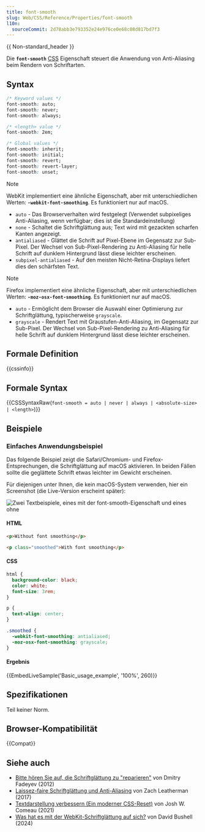 ```yaml
---
title: font-smooth
slug: Web/CSS/Reference/Properties/font-smooth
l10n:
  sourceCommit: 2d78abb3e793352e24e976ce0e68c08d817bd7f3
---
```


{{ Non-standard_header }}

Die **`font-smooth`** [CSS](/de/docs/Web/CSS) Eigenschaft steuert die Anwendung von Anti-Aliasing beim Rendern von Schriftarten.

## Syntax

```css
/* Keyword values */
font-smooth: auto;
font-smooth: never;
font-smooth: always;

/* <length> value */
font-smooth: 2em;

/* Global values */
font-smooth: inherit;
font-smooth: initial;
font-smooth: revert;
font-smooth: revert-layer;
font-smooth: unset;
```

> [!NOTE]
> WebKit implementiert eine ähnliche Eigenschaft, aber mit unterschiedlichen Werten: **`-webkit-font-smoothing`**. Es funktioniert nur auf macOS.
>
> - `auto` - Das Browserverhalten wird festgelegt (Verwendet subpixeliges Anti-Aliasing, wenn verfügbar; dies ist die Standardeinstellung)
> - `none` - Schaltet die Schriftglättung aus; Text wird mit gezackten scharfen Kanten angezeigt.
> - `antialiased` - Glättet die Schrift auf Pixel-Ebene im Gegensatz zur Sub-Pixel. Der Wechsel von Sub-Pixel-Rendering zu Anti-Aliasing für helle Schrift auf dunklem Hintergrund lässt diese leichter erscheinen.
> - `subpixel-antialiased` - Auf den meisten Nicht-Retina-Displays liefert dies den schärfsten Text.

> [!NOTE]
> Firefox implementiert eine ähnliche Eigenschaft, aber mit unterschiedlichen Werten: **`-moz-osx-font-smoothing`**. Es funktioniert nur auf macOS.
>
> - `auto` - Ermöglicht dem Browser die Auswahl einer Optimierung zur Schriftglättung, typischerweise `grayscale`.
> - `grayscale` - Rendert Text mit Graustufen-Anti-Aliasing, im Gegensatz zur Sub-Pixel. Der Wechsel von Sub-Pixel-Rendering zu Anti-Aliasing für helle Schrift auf dunklem Hintergrund lässt diese leichter erscheinen.

## Formale Definition

{{cssinfo}}

## Formale Syntax

{{CSSSyntaxRaw(`font-smooth = auto | never | always | <absolute-size> | <length>`)}}

## Beispiele

### Einfaches Anwendungsbeispiel

Das folgende Beispiel zeigt die Safari/Chromium- und Firefox-Entsprechungen, die Schriftglättung auf macOS aktivieren. In beiden Fällen sollte die geglättete Schrift etwas leichter im Gewicht erscheinen.

Für diejenigen unter Ihnen, die kein macOS-System verwenden, hier ein Screenshot (die Live-Version erscheint später):

![Zwei Textbeispiele, eines mit der font-smooth-Eigenschaft und eines ohne](smoothing.png)

#### HTML

```html
<p>Without font smoothing</p>

<p class="smoothed">With font smoothing</p>
```

#### CSS

```css
html {
  background-color: black;
  color: white;
  font-size: 3rem;
}

p {
  text-align: center;
}

.smoothed {
  -webkit-font-smoothing: antialiased;
  -moz-osx-font-smoothing: grayscale;
}
```

#### Ergebnis

{{EmbedLiveSample('Basic_usage_example', '100%', 260)}}

## Spezifikationen

Teil keiner Norm.

## Browser-Kompatibilität

{{Compat}}

## Siehe auch

- [Bitte hören Sie auf, die Schriftglättung zu "reparieren"](https://usabilitypost.com/2012/11/05/stop-fixing-font-smoothing/) von Dmitry Fadeyev (2012)
- [Laissez-faire Schriftglättung und Anti-Aliasing](https://www.zachleat.com/web/font-smooth/) von Zach Leatherman (2017)
- [Textdarstellung verbessern (Ein moderner CSS-Reset)](https://www.joshwcomeau.com/css/custom-css-reset/#five-improve-text-rendering-6) von Josh W. Comeau (2021)
- [Was hat es mit der WebKit-Schriftglättung auf sich?](https://dbushell.com/2024/11/05/webkit-font-smoothing/) von David Bushell (2024)
